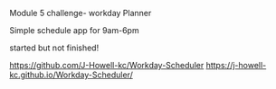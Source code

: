 Module 5 challenge- workday Planner

Simple schedule app for 9am-6pm

started but not finished!

https://github.com/J-Howell-kc/Workday-Scheduler
https://j-howell-kc.github.io/Workday-Scheduler/
